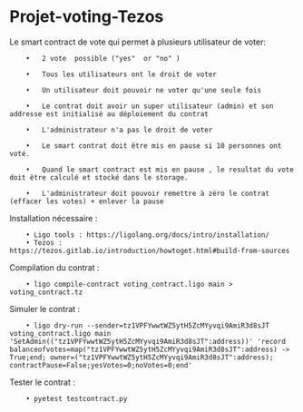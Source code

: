 # Projet-voting-Tezos
Le smart contract de vote qui permet à plusieurs utilisateur de voter:

        •	2 vote  possible ("yes"  or "no" )

        •	Tous les utilisateurs ont le droit de voter

        •	Un utilisateur doit pouvoir ne voter qu'une seule fois

        •	Le contrat doit avoir un super utilisateur (admin) et son addresse est initialisé au déploiement du contrat

        •	L'administrateur n'a pas le droit de voter

        •	Le smart contrat doit être mis en pause si 10 personnes ont voté.

        •	Quand le smart contract est mis en pause , le resultat du vote doit être calculé et stocké dans le storage.

        •	L'administrateur doit pouvoir remettre à zéro le contrat (effacer les votes) + enlever la pause

Installation nécessaire :

        • Ligo tools : https://ligolang.org/docs/intro/installation/
        • Tezos : https://tezos.gitlab.io/introduction/howtoget.html#build-from-sources

Compilation du contrat :

        • ligo compile-contract voting_contract.ligo main > voting_contract.tz

Simuler le contrat :

        • ligo dry-run --sender=tz1VPFYwwtWZ5ytH5ZcMYyvqi9AmiR3d8sJT voting_contract.ligo main 'SetAdmin(("tz1VPFYwwtWZ5ytH5ZcMYyvqi9AmiR3d8sJT":address))' 'record balanceofvotes=map("tz1VPFYwwtWZ5ytH5ZcMYyvqi9AmiR3d8sJT":address) -> True;end; owner=("tz1VPFYwwtWZ5ytH5ZcMYyvqi9AmiR3d8sJT":address); contractPause=False;yesVotes=0;noVotes=0;end'

Tester le contrat :

        • pyetest testcontract.py
